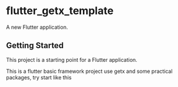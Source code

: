 # flutter_getx_template

A new Flutter application.

## Getting Started

This project is a starting point for a Flutter application.

This is a flutter basic framework project use getx and some practical packages, try start like this
